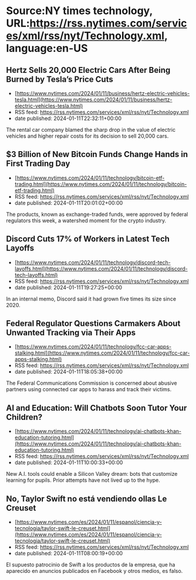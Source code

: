 # Source:NY times technology, URL:https://rss.nytimes.com/services/xml/rss/nyt/Technology.xml, language:en-US

## Hertz Sells 20,000 Electric Cars After Being Burned by Tesla’s Price Cuts
 - [https://www.nytimes.com/2024/01/11/business/hertz-electric-vehicles-tesla.html](https://www.nytimes.com/2024/01/11/business/hertz-electric-vehicles-tesla.html)
 - RSS feed: https://rss.nytimes.com/services/xml/rss/nyt/Technology.xml
 - date published: 2024-01-11T22:32:11+00:00

The rental car company blamed the sharp drop in the value of electric vehicles and higher repair costs for its decision to sell 20,000 cars.

## $3 Billion of New Bitcoin Funds Change Hands in First Trading Day
 - [https://www.nytimes.com/2024/01/11/technology/bitcoin-etf-trading.html](https://www.nytimes.com/2024/01/11/technology/bitcoin-etf-trading.html)
 - RSS feed: https://rss.nytimes.com/services/xml/rss/nyt/Technology.xml
 - date published: 2024-01-11T20:01:02+00:00

The products, known as exchange-traded funds, were approved by federal regulators this week, a watershed moment for the crypto industry.

## Discord Cuts 17% of Workers in Latest Tech Layoffs
 - [https://www.nytimes.com/2024/01/11/technology/discord-tech-layoffs.html](https://www.nytimes.com/2024/01/11/technology/discord-tech-layoffs.html)
 - RSS feed: https://rss.nytimes.com/services/xml/rss/nyt/Technology.xml
 - date published: 2024-01-11T19:27:25+00:00

In an internal memo, Discord said it had grown five times its size since 2020.

## Federal Regulator Questions Carmakers About Unwanted Tracking via Their Apps
 - [https://www.nytimes.com/2024/01/11/technology/fcc-car-apps-stalking.html](https://www.nytimes.com/2024/01/11/technology/fcc-car-apps-stalking.html)
 - RSS feed: https://rss.nytimes.com/services/xml/rss/nyt/Technology.xml
 - date published: 2024-01-11T18:05:38+00:00

The Federal Communications Commission is concerned about abusive partners using connected car apps to harass and track their victims.

## AI and Education: Will Chatbots Soon Tutor Your Children?
 - [https://www.nytimes.com/2024/01/11/technology/ai-chatbots-khan-education-tutoring.html](https://www.nytimes.com/2024/01/11/technology/ai-chatbots-khan-education-tutoring.html)
 - RSS feed: https://rss.nytimes.com/services/xml/rss/nyt/Technology.xml
 - date published: 2024-01-11T10:00:33+00:00

New A.I. tools could enable a Silicon Valley dream: bots that customize learning for pupils. Prior attempts have not lived up to the hype.

## No, Taylor Swift no está vendiendo ollas Le Creuset
 - [https://www.nytimes.com/es/2024/01/11/espanol/ciencia-y-tecnologia/taylor-swift-le-creuset.html](https://www.nytimes.com/es/2024/01/11/espanol/ciencia-y-tecnologia/taylor-swift-le-creuset.html)
 - RSS feed: https://rss.nytimes.com/services/xml/rss/nyt/Technology.xml
 - date published: 2024-01-11T08:00:19+00:00

El supuesto patrocinio de Swift a los productos de la empresa, que ha aparecido en anuncios publicados en Facebook y otros medios, es falso.

